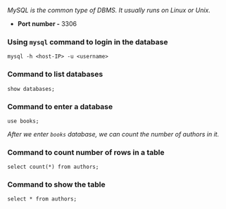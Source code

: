 *MySQL is the common type of DBMS. It usually runs on Linux or Unix.*

- **Port number -** 3306

### Using `mysql` command to login in the database

```
mysql -h <host-IP> -u <username> 
```

### Command to list databases
```
show databases;
```

### Command to enter a database
```
use books;
```
*After we enter `books` database, we can count the number of authors in it.*

### Command to count number of rows in a table
```
select count(*) from authors;
```

### Command to show the table
```
select * from authors;
```


